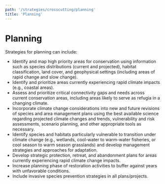 ```yaml
---
path: '/strategies/crosscutting/planning'
title: 'Planning'
---
```


# Planning

Strategies for planning can include:

- Identify and map high priority areas for conservation using information such as species distributions (current and projected), habitat classification, land cover, and geophysical settings (including areas of rapid change and slow change).
- Identify and prioritize areas currently experiencing rapid climate impacts (e.g., coastal areas).
- Assess and prioritize critical connectivity gaps and needs across current conservation areas, including areas likely to serve as refugia in a changing climate.
- Incorporate climate change considerations into new and future revisions of species and area management plans using the best available science regarding projected climate changes and trends, vulnerability and risk assessments, scenario planning, and other appropriate tools as necessary.
- Identify species and habitats particularly vulnerable to transition under climate change (e.g., wetlands, cool-water to warm-water fisheries, or cool season to warm season grasslands) and develop management strategies and approaches for adaptation.
- Develop strategic protection, retreat, and abandonment plans for areas currently experiencing rapid climate change impacts.
- Increase planning phase of restoration activities to buffer against years with unfavorable conditions.
- Include invasive species prevention strategies in all plans/projects.
